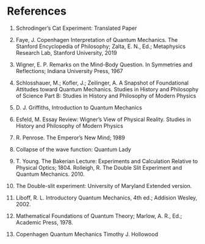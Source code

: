 
# References #


1)  Schrodinger’s Cat Experiment: Translated Paper 
2)  Faye, J. Copenhagen Interpretation of Quantum Mechanics. The
    Stanford Encyclopedia of Philosophy; Zalta, E. N., Ed.; Metaphysics Research Lab, Stanford University, 2019<br>
3)  Wigner, E. P. Remarks on the Mind-Body Question. In Symmetries and Reflections; Indiana University Press, 1967<br>

4)  Schlosshauer, M.; Kofler, J.; Zeilinger, A. A Snapshot of Foundational Attitudes toward Quantum Mechanics. Studies in History and Philosophy of Science Part B: Studies in History and Philosophy of Modern Physics<br>

5)  D. J. Griffiths, Introduction to Quantum Mechanics <br>
6)  Esfeld, M. Essay Review: Wigner’s View of Physical Reality. Studies in History and Philosophy of Modern Physics <br>
7)  R. Penrose. The Emperor’s New Mind; 1989<br>
8)  Collapse of the wave function: Quantum Lady <br>
9)  T. Young. The Bakerian Lecture: Experiments and Calculation Relative to Physical Optics; 1804.
Rolleigh, R. The Double Slit Experiment and Quantum Mechanics. 2010.<br>
10) The Double-slit experiment: University of Maryland Extended version. <br>
11) Liboff, R. L. Introductory Quantum Mechanics, 4th ed.; Addision Wesley, 2002.<br>
12) Mathematical Foundations of Quantum Theory; Marlow, A. R., Ed.; Academic Press, 1978.<br>
13) Copenhagen Quantum Mechanics Timothy J. Hollowood 

